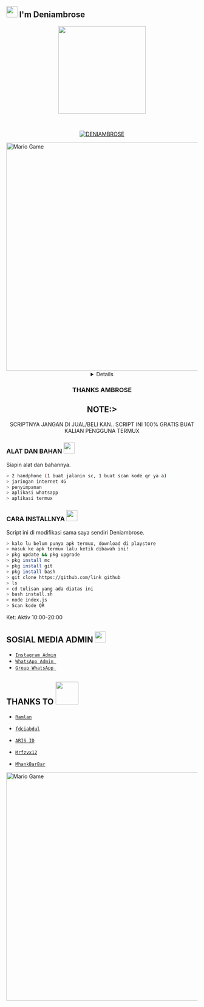 ## <img src="https://github.com/TheDudeThatCode/TheDudeThatCode/blob/master/Assets/Hi.gif" width="29px"> I'm Deniambrose
<p align="center">
<img src="https://raw.githubusercontent.com/A187ID/AR15BOT/main/aris/A187.jpg" width="230" height="230"/>
</p>
<br>



<p align="center">
<a href="#"><img title="DENIAMBROSE" src="https://img.shields.io/badge/RAMLAN-green?colorA=%23ff0000&colorB=%23017e40&style=for-the-badge"></a>
</p>
<img src="https://github.com/TheDudeThatCode/TheDudeThatCode/blob/master/Assets/Developer.gif" alt="Mario Game" width="600" />
<div align="center">
<details>
 
</details>

### THANKS AMBROSE


## NOTE:> 
SCRIPTNYA JANGAN DI JUAL/BELI KAN.. SCRIPT INI 100% GRATIS BUAT KALIAN PENGGUNA TERMUX
</div>

### ALAT DAN BAHAN <img src="https://github.com/TheDudeThatCode/TheDudeThatCode/blob/master/Assets/Mario_Hello_Big.gif" width="29px">
Siapin alat dan bahannya.
```bash
> 2 handphone (1 buat jalanin sc, 1 buat scan kode qr ya a)
> jaringan internet 4G
> penyimpanan
> aplikasi whatsapp
> aplikasi termux
```

### CARA INSTALLNYA  <img src="https://github.com/TheDudeThatCode/TheDudeThatCode/blob/master/Assets/hmm.gif" width="29px">
Script ini di modifikasi sama saya sendiri Deniambrose.
```bash
> kalo lu belum punya apk termux, download di playstore
> masuk ke apk termux lalu ketik dibawah ini!
> pkg update && pkg upgrade
> pkg install mc
> pkg install git
> pkg install bash
> git clone https://github.com/link github
> ls
> cd tulisan yang ada diatas ini
> bash install.sh
> node index.js
> Scan kode QR
```


Ket: Aktiv 10:00-20:00


## SOSIAL MEDIA ADMIN <img src="https://github.com/TheDudeThatCode/TheDudeThatCode/blob/master/Assets/powerup.gif" width="29px">

* [`Instagram Admin`](https://instagram.com/deniambrose_)
* [`WhatsApp Admin `](https://wa.me/+6285747852482)
* [`Group WhatsApp `](https://chat.whatsapp.com/DzRKpHZgXsK1416iXMGubM)
## THANKS TO <img src="https://github.com/TheDudeThatCode/TheDudeThatCode/blob/master/Assets/Handshake.gif" width="60px">

* [`Ramlan`](https://github.com/Ramlan666/sadbot)

* [`fdciabdul`](https://github.com/fdciabdul/termux-whatsapp-bot)

* [`ARIS ID`](https://github.com/A187ID/AR15BOT)

* [`Mrfzvx12`](https://github.com/mrfzvx12/termux-whatsapp-bot)

* [`MhankBarBar`](https://github.com/MhankBarBar/whatsapp-bot)
<img src="https://github.com/TheDudeThatCode/TheDudeThatCode/blob/master/Assets/Mario_Gameplay.gif" alt="Mario Game" width="600" />

